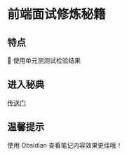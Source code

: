 # 前端面试修炼秘籍
## 特点
🧪 使用单元测测试检验结果

## 进入秘典
[传送门](./markdown/index.md)

## 温馨提示
使用 Obsidian 查看笔记内容效果更佳哦！